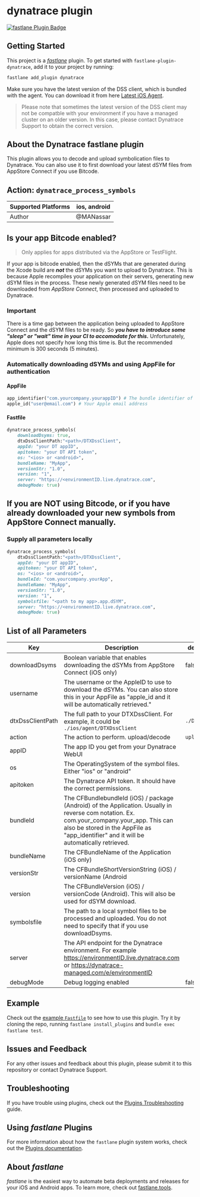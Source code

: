# dynatrace plugin

[![fastlane Plugin Badge](https://rawcdn.githack.com/fastlane/fastlane/master/fastlane/assets/plugin-badge.svg)](https://rubygems.org/gems/fastlane-plugin-dynatrace)

## Getting Started

This project is a [_fastlane_](https://github.com/fastlane/fastlane) plugin. To get started with `fastlane-plugin-dynatrace`, add it to your project by running:

```bash
fastlane add_plugin dynatrace
```

Make sure you have the latest version of the DSS client, which is bundled with the agent. You can download it from here [Latest iOS Agent](https://downloads.dynatrace.com/clientservices/agent?version=latest&techtype=ios).

> Please note that sometimes the latest version of the DSS client may not be compatble with your environment if you have a managed cluster on an older version. In this case, please contact Dynatrace Support to obtain the correct version.

## About the Dynatrace fastlane plugin

This plugin allows you to decode and upload symbolication files to Dynatrace. You can also use it to first download your latest dSYM files from AppStore Connect if you use Bitcode.

## Action: `dynatrace_process_symbols`

| Supported Platforms | ios, android |
|---------------------|--------------|
| Author              | @MANassar    |


## Is your app Bitcode enabled?

> Only applies for apps distributed via the AppStore or TestFlight.


If your app is bitcode enabled, then the dSYMs that are generated during the Xcode build are **_not_** the dSYMs you want to upload to Dynatrace. This is because Apple recompiles your application on their servers, generating new dSYM files in the process. These newly generated dSYM files need to be downloaded from *AppStore Connect*, then processed and uploaded to Dynatrace.

### Important

There is a time gap between the application being uploaded to AppStore Connect and the dSYM files to be ready. So **_you have to introduce some "sleep" or "wait" time in your CI to accomodate for this._** Unfortunately, Apple does not specify how long this time is. But the recommended minimum is 300 seconds (5 minutes). 

### Automatically downloading dSYMs and using AppFile for authentication

#### AppFile

```ruby
app_identifier("com.yourcompany.yourappID") # The bundle identifier of your app
apple_id("user@email.com") # Your Apple email address
```

#### Fastfile

```ruby
dynatrace_process_symbols(
	downloadDsyms: true,
	dtxDssClientPath:"<path>/DTXDssClient",
	appId: "your DT appID",
	apitoken: "your DT API token",
	os: "<ios> or <android>",
	bundleName: "MyApp",
	versionStr: "1.0",
	version: "1",
	server: "https://<environmentID.live.dynatrace.com",
	debugMode: true)

```

## If you are NOT using Bitcode, or if you have already downloaded your new symbols from AppStore Connect manually.

### Supply all parameters locally

```ruby
dynatrace_process_symbols(
	dtxDssClientPath:"<path>/DTXDssClient",
	appId: "your DT appID",
	apitoken: "your DT API token",
	os: "<ios> or <android>",
	bundleId: "com.yourcompany.yourApp",
	bundleName: "MyApp",
	versionStr: "1.0",
	version: "1",
	symbolsfile: "<path to my app>.app.dSYM",
	server: "https://<environmentID.live.dynatrace.com",
	debugMode: true)

```

## List of all Parameters

| Key              | Description                                                                                                                                                                                                                           | default value  |
|------------------|---------------------------------------------------------------------------------------------------------------------------------------------------------------------------------------------------------------------------------------|----------------|
| downloadDsyms    | Boolean variable that enables downloading the dSYMs from AppStore Connect (iOS only)                                                                                                                                                  | false          |
| username         | The username or the AppleID to use to download the dSYMs. You can also store this in your AppFile as "apple_id and it will be automatically retrieved."                                                                               |                |
| dtxDssClientPath | The full path to your DTXDssClient.  For example, it could be `./ios/agent/DTXDssClient`                                                                                                                                              | `./DTXDssClient` |
| action           | The action to perform. upload/decode                                                                                                                                                                                                  | `upload`         |
| appID            | The app ID you get from your Dynatrace WebUI                                                                                                                                                                                          |                |
| os               | The OperatingSystem of the symbol files. Either "ios" or "android"                                                                                                                                                                    |                |
| apitoken         | The Dynatrace API token. It should have the correct permissions.                                                                                                                                                                      |                |
| bundleId         | The CFBundlebundleId (iOS) / package (Android) of the Application. Usually in reverse com notation. Ex. com.your_company.your_app. This can also be stored in the AppFile as "app_identifier" and it will be automatically retrieved. |                |
| bundleName       | The CFBundleName of the Application (iOS only)                                                                                                                                                                                        |                |
| versionStr       | The CFBundleShortVersionString (iOS) / versionName (Android                                                                                                                                                                           |                |
| version          | The CFBundleVersion (iOS) / versionCode (Android). This will also be used for dSYM download.                                                                                                                                          |                |
| symbolsfile      | The path to a local symbol files to be processed and uploaded. You do not need to specify that if you use downloadDsyms.                                                                                                              |                |
| server           | The API endpoint for the Dynatrace environment. For example https://environmentID.live.dynatrace.com or https://dynatrace-managed.com/e/environmentID                                                                                                                                                                 |                |
| debugMode        | Debug logging enabled                                                                                                                                                                                                                 | false          |


## Example

Check out the [example `Fastfile`](fastlane/Fastfile) to see how to use this plugin. Try it by cloning the repo, running `fastlane install_plugins` and `bundle exec fastlane test`.


## Issues and Feedback

For any other issues and feedback about this plugin, please submit it to this repository or contact Dynatrace Support.

## Troubleshooting

If you have trouble using plugins, check out the [Plugins Troubleshooting](https://docs.fastlane.tools/plugins/plugins-troubleshooting/) guide.

## Using _fastlane_ Plugins

For more information about how the `fastlane` plugin system works, check out the [Plugins documentation](https://docs.fastlane.tools/plugins/create-plugin/).

## About _fastlane_

_fastlane_ is the easiest way to automate beta deployments and releases for your iOS and Android apps. To learn more, check out [fastlane.tools](https://fastlane.tools).
